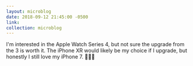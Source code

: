 ```yaml
---
layout: microblog
date: 2018-09-12 21:45:00 -0500
link:
collection: microblog
---
```

I'm interested in the Apple Watch Series 4, but not sure the upgrade from the 3 is worth it. The iPhone XR would likely be my choice if I upgrade, but honestly I still love my iPhone 7. 🤷🏻‍♂️

